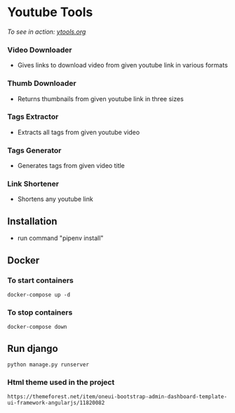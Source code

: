 # Youtube Tools
_To see in action: [ytools.org](https://ytools.org)_

### Video Downloader
- Gives links to download video from given youtube link in various formats

### Thumb Downloader
- Returns thumbnails from given youtube link in three sizes

### Tags Extractor
- Extracts all tags from given youtube video

### Tags Generator
- Generates tags from given video title

### Link Shortener
- Shortens any youtube link

## Installation
- run command "pipenv install"

## Docker
### To start containers
```
docker-compose up -d
```
### To stop containers
```
docker-compose down
```

## Run django
```shell
python manage.py runserver
```

### Html theme used in the project
```
https://themeforest.net/item/oneui-bootstrap-admin-dashboard-template-ui-framework-angularjs/11820082 
```